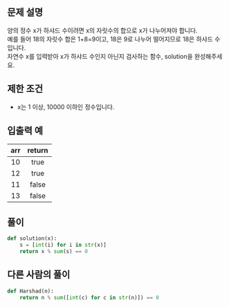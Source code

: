 ## 문제 설명
양의 정수 x가 하샤드 수이려면 x의 자릿수의 합으로 x가 나누어져야 합니다.  
예를 들어 18의 자릿수 합은 1+8=9이고, 18은 9로 나누어 떨어지므로 18은 하샤드 수입니다.  
자연수 x를 입력받아 x가 하샤드 수인지 아닌지 검사하는 함수, solution을 완성해주세요.

## 제한 조건
* x는 1 이상, 10000 이하인 정수입니다.

## 입출력 예
|arr|	return|
|:---:|:---:|
|10|	true|
|12|	true|
|11|	false|
|13|	false|

## **풀이**

```python
def solution(x):
    s = [int(i) for i in str(x)]
    return x % sum(s) == 0
```

## 다른 사람의 풀이

```python
def Harshad(n):
    return n % sum([int(c) for c in str(n)]) == 0
```
